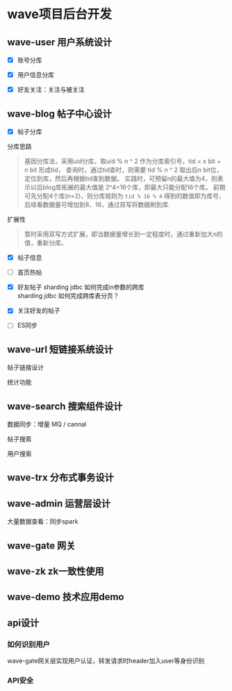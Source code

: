 # wave项目后台开发

## wave-user 用户系统设计
- [x] 账号分库  

- [x] 用户信息分库

- [x] 好友关注：关注与被关注

## wave-blog 帖子中心设计
- [x] 帖子分库

分库思路
> 基因分库法，采用uid分库，取uid % n ^ 2 作为分库索引号，tid = x bit + n bit 形成tid，
>查询时，通过tid查时，则需要 tid % n ^ 2 取出后n bit位，定位到库，然后再根据tid查到数据。
>实践时，可预留n的最大值为4，则表示以后blog库拓展的最大值是 2^4=16个库，即最大只能分配16个库。
>前期可先分配4个库(n=2)，则分库规则为 `tid % 16 % 4` 得到的数值即为库号，后续看数据量可增加到8、16，通过双写将数据刷到库.

扩展性
> 暂时采用双写方式扩展，即当数据量增长到一定程度时，通过重新加大n的值，重新分库。

- [x] 帖子信息

- [ ] 首页热帖

- [x] 好友帖子
sharding jdbc 如何完成in参数的跨库  
sharding jdbc 如何完成跨库表分页？

- [x] 关注好友的帖子

- [ ] ES同步

## wave-url 短链接系统设计
帖子链接设计

统计功能

## wave-search 搜索组件设计
数据同步：增量 MQ / cannal

帖子搜索

用户搜索


## wave-trx 分布式事务设计

## wave-admin 运营层设计
大量数据查看：同步spark

## wave-gate 网关

## wave-zk zk一致性使用

## wave-demo 技术应用demo

## api设计
### 如何识别用户
wave-gate网关层实现用户认证，转发请求时header加入user等身份识别

### API安全

